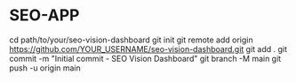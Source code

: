 # SEO-APP
cd path/to/your/seo-vision-dashboard git init git remote add origin https://github.com/YOUR_USERNAME/seo-vision-dashboard.git git add . git commit -m "Initial commit - SEO Vision Dashboard" git branch -M main git push -u origin main
